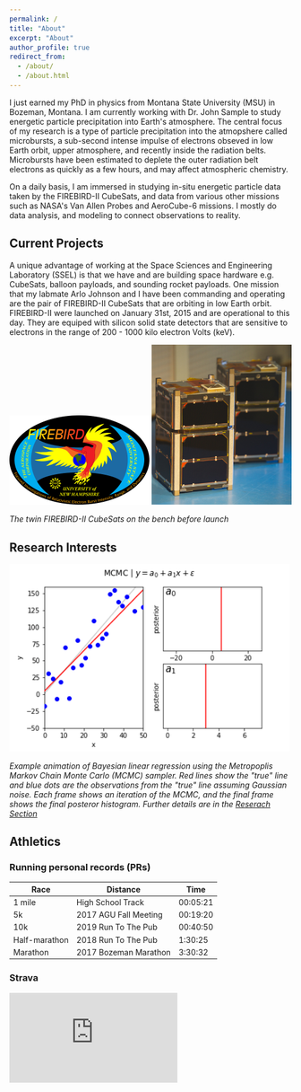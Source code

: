 ```yaml
---
permalink: /
title: "About"
excerpt: "About"
author_profile: true
redirect_from: 
  - /about/
  - /about.html
---
```


I just earned my PhD in physics from Montana State University (MSU) in Bozeman, Montana. I am currently working with Dr. John Sample to study energetic particle precipitation into Earth's atmosphere. The central focus of my research is a type of particle precipitation into the atmopshere called microbursts, a sub-second intense impulse of electrons obseved in low Earth orbit, upper atmosphere, and recently inside the radiation belts. Microbursts have been estimated to deplete the outer radiation belt electrons as quickly as a few hours, and may affect atmospheric chemistry.

On a daily basis, I am immersed in studying in-situ energetic particle data taken by the FIREBIRD-II CubeSats, and data from various other missions such as NASA's Van Allen Probes and AeroCube-6 missions. I mostly do data analysis, and modeling to connect observations to reality.

## Current Projects
A unique advantage of working at the Space Sciences and Engineering Laboratory (SSEL) is that we have and are building space hardware e.g. CubeSats, balloon payloads, and sounding rocket payloads. One mission that my labmate Arlo Johnson and I have been commanding and operating are the pair of FIREBIRD-II CubeSats that are orbiting in low Earth orbit. FIREBIRD-II were launched on January 31st, 2015 and are operational to this day. They are equiped with silicon solid state detectors that are sensitive to electrons in the range of 200 - 1000 kilo electron Volts (keV). 

<img src="../images/1_00_firebird_hires.png" alt="Drawing" style="width: 250px;"/>
<img src="../images/firebird_pose_v2.jpg" alt="Drawing" style="width: 250px;"/>

*The twin FIREBIRD-II CubeSats on the bench before launch*

## Research Interests

<img src="../images/linear_regression_from_scratch.gif" alt="Drawing" style="width: 500px;"/>

*Example animation of Bayesian linear regression using the Metropoplis Markov Chain Monte Carlo (MCMC) sampler. Red lines show the "true" line and blue dots are the observations from the "true" line assuming Gaussian noise. Each frame shows an iteration of the MCMC, and the final frame shows the final posteror histogram. Further details are in the [Reserach Section](www.stuff.com)*

## Athletics

### Running personal records (PRs)

| Race             | Distance  |    Time   |
| ---------------- | --------- | --------- |
| 1 mile    | High School Track  | 00:05:21  |
| 5k  |  2017 AGU Fall Meeting   | 00:19:20   |
| 10k | 2019 Run To The Pub   | 00:40:50  |
| Half-marathon | 2018 Run To The Pub   | 1:30:25 |
| Marathon     |  2017 Bozeman Marathon | 3:30:32 |

### Strava

<iframe height='160' width='300' frameborder='0' allowtransparency='true' scrolling='no' src='https://www.strava.com/athletes/1782724/activity-summary/cd29e2ae99bf84e71d1d33495b23b3f3aa636497'></iframe>

